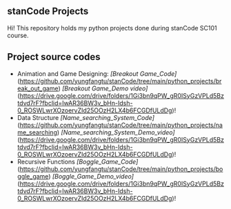 ## stanCode Projects
Hi! This repository holds my python projects done during stanCode SC101 course.

## Project source codes
* Animation and Game Designing: 
*[Breakout Game_Code]*(https://github.com/yungfangtu/stanCode/tree/main/python_projects/break_out_game)
*[Breakout Game_Demo video]*(https://drive.google.com/drive/folders/1Gi3bn9qPW_gR0ISyGzVPLd5Bztdvd7rF?fbclid=IwAR36BW3v_bHn-Idsh-0_ROSWLwrXOzoervZId25OOzH2LX4b6FCGDfULdDg)!
* Data Structure
*[Name_searching_System_Code]*(https://github.com/yungfangtu/stanCode/tree/main/python_projects/name_searching)
*[Name_searching_System_Demo_video]*(https://drive.google.com/drive/folders/1Gi3bn9qPW_gR0ISyGzVPLd5Bztdvd7rF?fbclid=IwAR36BW3v_bHn-Idsh-0_ROSWLwrXOzoervZId25OOzH2LX4b6FCGDfULdDg)!
* Recursive Functions
*[Boggle_Game_Code]*(https://github.com/yungfangtu/stanCode/tree/main/python_projects/boggle_game)
*[Boggle_Game_Demo_video]*(https://drive.google.com/drive/folders/1Gi3bn9qPW_gR0ISyGzVPLd5Bztdvd7rF?fbclid=IwAR36BW3v_bHn-Idsh-0_ROSWLwrXOzoervZId25OOzH2LX4b6FCGDfULdDg)!
